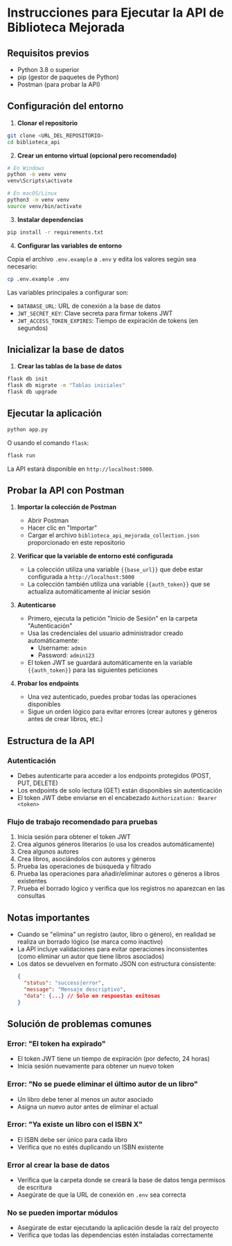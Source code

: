 # Instrucciones para Ejecutar la API de Biblioteca Mejorada

## Requisitos previos
- Python 3.8 o superior
- pip (gestor de paquetes de Python)
- Postman (para probar la API)

## Configuración del entorno

1. **Clonar el repositorio**

```bash
git clone <URL_DEL_REPOSITORIO>
cd biblioteca_api
```

2. **Crear un entorno virtual (opcional pero recomendado)**

```bash
# En Windows
python -m venv venv
venv\Scripts\activate

# En macOS/Linux
python3 -m venv venv
source venv/bin/activate
```

3. **Instalar dependencias**

```bash
pip install -r requirements.txt
```

4. **Configurar las variables de entorno**

Copia el archivo `.env.example` a `.env` y edita los valores según sea necesario:

```bash
cp .env.example .env
```

Las variables principales a configurar son:
- `DATABASE_URL`: URL de conexión a la base de datos
- `JWT_SECRET_KEY`: Clave secreta para firmar tokens JWT
- `JWT_ACCESS_TOKEN_EXPIRES`: Tiempo de expiración de tokens (en segundos)

## Inicializar la base de datos

1. **Crear las tablas de la base de datos**

```bash
flask db init
flask db migrate -m "Tablas iniciales"
flask db upgrade
```

## Ejecutar la aplicación

```bash
python app.py
```

O usando el comando `flask`:

```bash
flask run
```

La API estará disponible en `http://localhost:5000`.

## Probar la API con Postman

1. **Importar la colección de Postman**
   - Abrir Postman
   - Hacer clic en "Importar"
   - Cargar el archivo `biblioteca_api_mejorada_collection.json` proporcionado en este repositorio

2. **Verificar que la variable de entorno esté configurada**
   - La colección utiliza una variable `{{base_url}}` que debe estar configurada a `http://localhost:5000`
   - La colección también utiliza una variable `{{auth_token}}` que se actualiza automáticamente al iniciar sesión

3. **Autenticarse**
   - Primero, ejecuta la petición "Inicio de Sesión" en la carpeta "Autenticación"
   - Usa las credenciales del usuario administrador creado automáticamente:
     - Username: `admin`
     - Password: `admin123`
   - El token JWT se guardará automáticamente en la variable `{{auth_token}}` para las siguientes peticiones

4. **Probar los endpoints**
   - Una vez autenticado, puedes probar todas las operaciones disponibles
   - Sigue un orden lógico para evitar errores (crear autores y géneros antes de crear libros, etc.)

## Estructura de la API

### Autenticación
- Debes autenticarte para acceder a los endpoints protegidos (POST, PUT, DELETE)
- Los endpoints de solo lectura (GET) están disponibles sin autenticación
- El token JWT debe enviarse en el encabezado `Authorization: Bearer <token>`

### Flujo de trabajo recomendado para pruebas
1. Inicia sesión para obtener el token JWT
2. Crea algunos géneros literarios (o usa los creados automáticamente)
3. Crea algunos autores
4. Crea libros, asociándolos con autores y géneros
5. Prueba las operaciones de búsqueda y filtrado
6. Prueba las operaciones para añadir/eliminar autores o géneros a libros existentes
7. Prueba el borrado lógico y verifica que los registros no aparezcan en las consultas

## Notas importantes
- Cuando se "elimina" un registro (autor, libro o género), en realidad se realiza un borrado lógico (se marca como inactivo)
- La API incluye validaciones para evitar operaciones inconsistentes (como eliminar un autor que tiene libros asociados)
- Los datos se devuelven en formato JSON con estructura consistente:
  ```json
  {
    "status": "success|error",
    "message": "Mensaje descriptivo",
    "data": {...} // Solo en respuestas exitosas
  }
  ```

## Solución de problemas comunes

### Error: "El token ha expirado"
- El token JWT tiene un tiempo de expiración (por defecto, 24 horas)
- Inicia sesión nuevamente para obtener un nuevo token

### Error: "No se puede eliminar el último autor de un libro"
- Un libro debe tener al menos un autor asociado
- Asigna un nuevo autor antes de eliminar el actual

### Error: "Ya existe un libro con el ISBN X"
- El ISBN debe ser único para cada libro
- Verifica que no estés duplicando un ISBN existente

### Error al crear la base de datos
- Verifica que la carpeta donde se creará la base de datos tenga permisos de escritura
- Asegúrate de que la URL de conexión en `.env` sea correcta

### No se pueden importar módulos
- Asegúrate de estar ejecutando la aplicación desde la raíz del proyecto
- Verifica que todas las dependencias estén instaladas correctamente